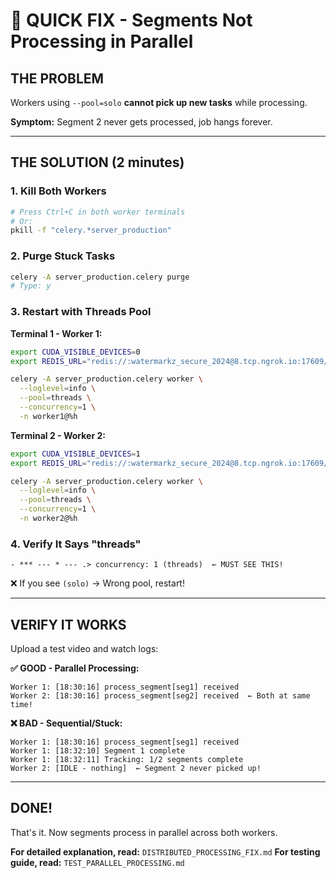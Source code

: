 # 🚨 QUICK FIX - Segments Not Processing in Parallel

## THE PROBLEM
Workers using `--pool=solo` **cannot pick up new tasks** while processing.

**Symptom:** Segment 2 never gets processed, job hangs forever.

---

## THE SOLUTION (2 minutes)

### 1. Kill Both Workers
```bash
# Press Ctrl+C in both worker terminals
# Or:
pkill -f "celery.*server_production"
```

### 2. Purge Stuck Tasks
```bash
celery -A server_production.celery purge
# Type: y
```

### 3. Restart with Threads Pool

**Terminal 1 - Worker 1:**
```bash
export CUDA_VISIBLE_DEVICES=0
export REDIS_URL="redis://:watermarkz_secure_2024@8.tcp.ngrok.io:17609/0"

celery -A server_production.celery worker \
  --loglevel=info \
  --pool=threads \
  --concurrency=1 \
  -n worker1@%h
```

**Terminal 2 - Worker 2:**
```bash
export CUDA_VISIBLE_DEVICES=1
export REDIS_URL="redis://:watermarkz_secure_2024@8.tcp.ngrok.io:17609/0"

celery -A server_production.celery worker \
  --loglevel=info \
  --pool=threads \
  --concurrency=1 \
  -n worker2@%h
```

### 4. Verify It Says "threads"
```
- *** --- * --- .> concurrency: 1 (threads)  ← MUST SEE THIS!
```

❌ If you see `(solo)` → Wrong pool, restart!

---

## VERIFY IT WORKS

Upload a test video and watch logs:

**✅ GOOD - Parallel Processing:**
```
Worker 1: [18:30:16] process_segment[seg1] received
Worker 2: [18:30:16] process_segment[seg2] received  ← Both at same time!
```

**❌ BAD - Sequential/Stuck:**
```
Worker 1: [18:30:16] process_segment[seg1] received
Worker 1: [18:32:10] Segment 1 complete
Worker 1: [18:32:11] Tracking: 1/2 segments complete
Worker 2: [IDLE - nothing]  ← Segment 2 never picked up!
```

---

## DONE!

That's it. Now segments process in parallel across both workers.

**For detailed explanation, read:** `DISTRIBUTED_PROCESSING_FIX.md`
**For testing guide, read:** `TEST_PARALLEL_PROCESSING.md`
